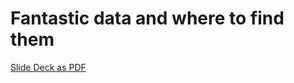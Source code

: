 # Fantastic data and where to find them

[Slide Deck as PDF](https://github.com/jthomasmock/how-to-find-data/blob/main/Fantastic%20data%20and%20where%20to%20find%20them.pdf)
